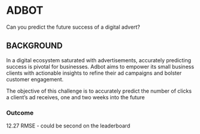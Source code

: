 # ADBOT
Can you predict the future success of a digital advert?

## BACKGROUND
In a digital ecosystem saturated with advertisements, accurately predicting success is pivotal for businesses. Adbot aims to empower its small business clients with actionable insights to refine their ad campaigns and bolster customer engagement.

The objective of this challenge is to accurately predict the number of clicks a client’s ad receives, one and two weeks into the future

### Outcome
12.27 RMSE - could be second on the leaderboard